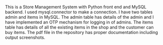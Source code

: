 This is a Store Management System with Python front end and MySQL backend.
I used mysql.connector to make a connection. 
I have two tables admin and items in MySQL.
The admin table has details of the admin and I have implemented an OTP mechanism for logging in of admins. 
The items table has details of all the existing items in the shop and the customer can buy items.
The pdf file in the repository has proper documentation including output screenshots.
